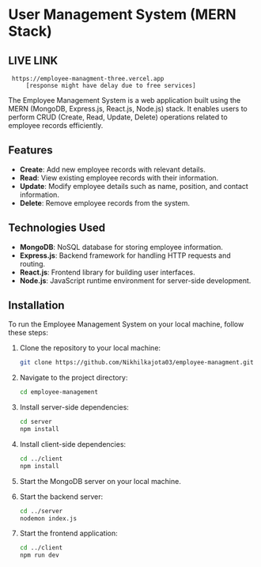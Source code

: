 # User Management System (MERN Stack)

## LIVE LINK 
     https://employee-managment-three.vercel.app
         [response might have delay due to free services]


The Employee Management System is a web application built using the MERN (MongoDB, Express.js, React.js, Node.js) stack. It enables users to perform CRUD (Create, Read, Update, Delete) operations related to employee records efficiently.

## Features

- **Create**: Add new employee records with relevant details.
- **Read**: View existing employee records with their information.
- **Update**: Modify employee details such as name, position, and contact information.
- **Delete**: Remove employee records from the system.

## Technologies Used

- **MongoDB**: NoSQL database for storing employee information.
- **Express.js**: Backend framework for handling HTTP requests and routing.
- **React.js**: Frontend library for building user interfaces.
- **Node.js**: JavaScript runtime environment for server-side development.

## Installation

To run the Employee Management System on your local machine, follow these steps:

1. Clone the repository to your local machine:

   ```bash
   git clone https://github.com/Nikhilkajota03/employee-managment.git 
   ```

2. Navigate to the project directory:

   ```bash
   cd employee-management
   ```

3. Install server-side dependencies:

   ```bash
   cd server
   npm install
   ```

4. Install client-side dependencies:

   ```bash
   cd ../client
   npm install
   ```

5. Start the MongoDB server on your local machine.

6. Start the backend server:

   ```bash
   cd ../server
   nodemon index.js
   ```

7. Start the frontend application:

   ```bash
   cd ../client
   npm run dev
   ```






